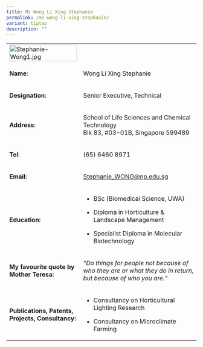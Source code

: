 ```yaml
---
title: Ms Wong Li Xing Stephanie
permalink: /ms-wong-li-xing-stephanie/
variant: tiptap
description: ""
---
```

<table>
<tbody>
<tr>
<td rowspan="1" colspan="1">
<div class="isomer-image-wrapper">
<img style="width: 100%" height="auto" width="100%" alt="Stephanie-Wong1.jpg" src="https://graduation.np.edu.sg/staffdirectory/lsct/PublishingImages/Stephanie-Wong1.jpg">
</div>
</td>
<td rowspan="1" colspan="1">
<p></p>
</td>
</tr>
<tr>
<td rowspan="1" colspan="1">
<p><strong>Name</strong>:&nbsp;&nbsp;&nbsp;&nbsp;&nbsp;&nbsp;&nbsp;&nbsp;&nbsp;&nbsp;&nbsp;&nbsp;&nbsp;&nbsp;&nbsp;&nbsp;&nbsp;&nbsp;&nbsp;&nbsp;&nbsp;&nbsp;&nbsp;&nbsp;&nbsp;</p>
</td>
<td rowspan="1" colspan="1">
<p>​Wong Li Xing Stephanie</p>
</td>
</tr>
<tr>
<td rowspan="1" colspan="1">
<p>​<strong>Designation</strong>:</p>
</td>
<td rowspan="1" colspan="1">
<p>Senior Executive, Technical​​</p>
</td>
</tr>
<tr>
<td rowspan="1" colspan="1">
<p><strong>Address</strong>: ​</p>
</td>
<td rowspan="1" colspan="1">
<p>School of Life Sciences and Chemical Technology
<br>Blk 83, #03-01B, Singapore 599489​</p>
</td>
</tr>
<tr>
<td rowspan="1" colspan="1">
<p><strong>Tel</strong>: &nbsp;&nbsp;&nbsp; ​</p>
</td>
<td rowspan="1" colspan="1">
<p>(65) 6460 8971</p>
</td>
</tr>
<tr>
<td rowspan="1" colspan="1">
<p><strong>Email</strong>: ​</p>
</td>
<td rowspan="1" colspan="1">
<p><a href="mailto:Stephanie_WONG@np.edu.sg" rel="noopener noreferrer nofollow" target="_blank">Stephanie_WONG@np.edu.sg</a>
</p>
</td>
</tr>
<tr>
<td rowspan="1" colspan="1">
<p><strong>Education:</strong>
</p>
</td>
<td rowspan="1" colspan="1">
<ul data-tight="true" class="tight">
<li>
<p>BSc (Biomedical Science, UWA)</p>
</li>
<li>
<p>Diploma in Horticulture &amp; Landscape Management​</p>
</li>
<li>
<p>Specialist Diploma in Molecular Biotechnology</p>
</li>
</ul>
</td>
</tr>
<tr>
<td rowspan="1" colspan="1">
<p><strong>My favourite quote by Mother Teresa:</strong>
</p>
</td>
<td rowspan="1" colspan="1">
<p><em>“Do things for people not because of who they are or what they do in return, but because of who you are.”</em>&nbsp;&nbsp;</p>
</td>
</tr>
<tr>
<td rowspan="1" colspan="1">
<p><strong>Publications, Patents, Projects, Consultancy​:</strong>
</p>
</td>
<td rowspan="1" colspan="1">
<ul data-tight="true" class="tight">
<li>
<p>​Consultancy on Horticultural Lighting Research</p>
</li>
<li>
<p>Consultancy on Microclimate Farming</p>
</li>
</ul>
</td>
</tr>
</tbody>
</table>
<p></p>